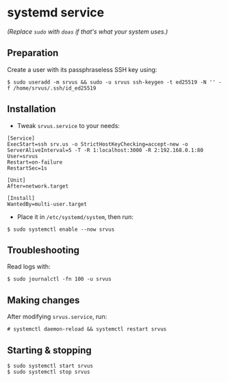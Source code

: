 # systemd service

*(Replace `sudo` with `doas` if that's what your system uses.)*

## Preparation

Create a user with its passphraseless SSH key using:

```
$ sudo useradd -m srvus && sudo -u srvus ssh-keygen -t ed25519 -N '' -f /home/srvus/.ssh/id_ed25519
```

## Installation

- Tweak `srvus.service` to your needs:

```
[Service]
ExecStart=ssh srv.us -o StrictHostKeyChecking=accept-new -o ServerAliveInterval=5 -T -R 1:localhost:3000 -R 2:192.168.0.1:80
User=srvus
Restart=on-failure
RestartSec=1s

[Unit]
After=network.target

[Install]
WantedBy=multi-user.target
```

- Place it in `/etc/systemd/system`, then run:

```
$ sudo systemctl enable --now srvus
```

## Troubleshooting

Read logs with:

```
$ sudo journalctl -fn 100 -u srvus
```

## Making changes

After modifying `srvus.service`, run:

```
# systemctl daemon-reload && systemctl restart srvus
```

## Starting & stopping

```
$ sudo systemctl start srvus
$ sudo systemctl stop srvus
```
